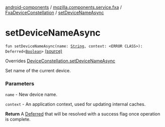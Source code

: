 [android-components](../../index.md) / [mozilla.components.service.fxa](../index.md) / [FxaDeviceConstellation](index.md) / [setDeviceNameAsync](./set-device-name-async.md)

# setDeviceNameAsync

`fun setDeviceNameAsync(name: `[`String`](https://kotlinlang.org/api/latest/jvm/stdlib/kotlin/-string/index.html)`, context: <ERROR CLASS>): Deferred<`[`Boolean`](https://kotlinlang.org/api/latest/jvm/stdlib/kotlin/-boolean/index.html)`>` [(source)](https://github.com/mozilla-mobile/android-components/blob/master/components/service/firefox-accounts/src/main/java/mozilla/components/service/fxa/FxaDeviceConstellation.kt#L85)

Overrides [DeviceConstellation.setDeviceNameAsync](../../mozilla.components.concept.sync/-device-constellation/set-device-name-async.md)

Set name of the current device.

### Parameters

`name` - New device name.

`context` - An application context, used for updating internal caches.

**Return**
A [Deferred](#) that will be resolved with a success flag once operation is complete.


